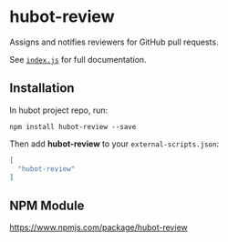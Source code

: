 # hubot-review

Assigns and notifies reviewers for GitHub pull requests.

See [`index.js`](index.js) for full documentation.

## Installation

In hubot project repo, run:

`npm install hubot-review --save`

Then add **hubot-review** to your `external-scripts.json`:

```json
[
  "hubot-review"
]
```

## NPM Module

https://www.npmjs.com/package/hubot-review
